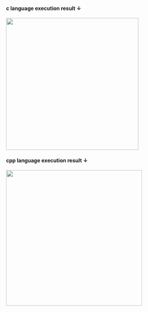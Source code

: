<h4>c language execution result ↓</h4>
<div>
<img width="360" src=https://user-images.githubusercontent.com/71743128/99080025-0d4ff280-2604-11eb-955b-cedb065feae0.JPG></img>
</div>
<h4>cpp language execution result ↓</h4>
<div>
<img width="370" src=https://user-images.githubusercontent.com/71743128/103455318-677d5200-4d2f-11eb-92c5-cf0590a45aa9.JPG></img>
</div>
